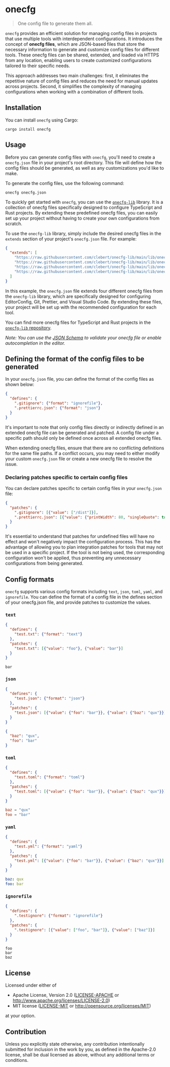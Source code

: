 # onecfg

> One config file to generate them all.

`onecfg` provides an efficient solution for managing config files in projects
that use multiple tools with interdependent configurations. It introduces the
concept of **onecfg files**, which are JSON-based files that store the necessary
information to generate and customize config files for different tools. These
onecfg files can be shared, extended, and loaded via HTTPS from any location,
enabling users to create customized configurations tailored to their specific
needs.

This approach addresses two main challenges: first, it eliminates the repetitive
nature of config files and reduces the need for manual updates across projects.
Second, it simplifies the complexity of managing configurations when working
with a combination of different tools.

## Installation

You can install `onecfg` using Cargo:

```
cargo install onecfg
```

## Usage

Before you can generate config files with `onecfg`, you'll need to create a
`onecfg.json` file in your project's root directory. This file will define how
the config files should be generated, as well as any customizations you'd like
to make.

To generate the config files, use the following command:

```
onecfg onecfg.json
```

To quickly get started with `onecfg`, you can use the
[`onecfg-lib`](https://github.com/clebert/onecfg-lib) library. It is a
collection of onecfg files specifically designed to configure TypeScript and
Rust projects. By extending these predefined onecfg files, you can easily set up
your project without having to create your own configurations from scratch.

To use the `onecfg-lib` library, simply include the desired onecfg files in the
`extends` section of your project's `onecfg.json` file. For example:

```json
{
  "extends": [
    "https://raw.githubusercontent.com/clebert/onecfg-lib/main/lib/onecfg-editorconfig.json",
    "https://raw.githubusercontent.com/clebert/onecfg-lib/main/lib/onecfg-git.json",
    "https://raw.githubusercontent.com/clebert/onecfg-lib/main/lib/onecfg-prettier.json",
    "https://raw.githubusercontent.com/clebert/onecfg-lib/main/lib/onecfg-vscode.json"
  ]
}
```

In this example, the `onecfg.json` file extends four different onecfg files from
the `onecfg-lib` library, which are specifically designed for configuring
EditorConfig, Git, Prettier, and Visual Studio Code. By extending these files,
your project will be set up with the recommended configuration for each tool.

You can find more onecfg files for TypeScript and Rust projects in the
[`onecfg-lib` repository](https://github.com/clebert/onecfg-lib).

_Note: You can use the
[JSON Schema](https://github.com/clebert/onecfg-rust/blob/main/schema.json) to
validate your onecfg file or enable autocompletion in the editor._

## Defining the format of the config files to be generated

In your `onecfg.json` file, you can define the format of the config files as
shown below:

```json
{
  "defines": {
    ".gitignore": {"format": "ignorefile"},
    ".prettierrc.json": {"format": "json"}
  }
}
```

It's important to note that only config files directly or indirectly defined in
an extended onecfg file can be generated and patched. A config file under a
specific path should only be defined once across all extended onecfg files.

When extending onecfg files, ensure that there are no conflicting definitions
for the same file paths. If a conflict occurs, you may need to either modify
your custom `onecfg.json` file or create a new onecfg file to resolve the issue.

### Declaring patches specific to certain config files

You can declare patches specific to certain config files in your `onecfg.json`
file:

```json
{
  "patches": {
    ".gitignore": [{"value": ["/dist"]}],
    ".prettierrc.json": [{"value": {"printWidth": 80, "singleQuote": true}}]
  }
}
```

It's essential to understand that patches for undefined files will have no
effect and won't negatively impact the configuration process. This has the
advantage of allowing you to plan integration patches for tools that may not be
used in a specific project. If the tool is not being used, the corresponding
configuration won't be applied, thus preventing any unnecessary configurations
from being generated.

## Config formats

`onecfg` supports various config formats including `text`, `json`, `toml`,
`yaml`, and `ignorefile`. You can define the format of a config file in the
defines section of your onecfg.json file, and provide patches to customize the
values.

### `text`

```json
{
  "defines": {
    "test.txt": {"format": "text"}
  },
  "patches": {
    "test.txt": [{"value": "foo"}, {"value": "bar"}]
  }
}
```

```
bar
```

### `json`

```json
{
  "defines": {
    "test.json": {"format": "json"}
  },
  "patches": {
    "test.json": [{"value": {"foo": "bar"}}, {"value": {"baz": "qux"}}]
  }
}
```

```json
{
  "baz": "qux",
  "foo": "bar"
}
```

### `toml`

```json
{
  "defines": {
    "test.toml": {"format": "toml"}
  },
  "patches": {
    "test.toml": [{"value": {"foo": "bar"}}, {"value": {"baz": "qux"}}]
  }
}
```

```toml
baz = "qux"
foo = "bar"
```

### `yaml`

```json
{
  "defines": {
    "test.yml": {"format": "yaml"}
  },
  "patches": {
    "test.yml": [{"value": {"foo": "bar"}}, {"value": {"baz": "qux"}}]
  }
}
```

```yaml
baz: qux
foo: bar
```

### `ignorefile`

```json
{
  "defines": {
    ".testignore": {"format": "ignorefile"}
  },
  "patches": {
    ".testignore": [{"value": ["foo", "bar"]}, {"value": ["baz"]}]
  }
}
```

```
foo
bar
baz
```

## License

Licensed under either of

- Apache License, Version 2.0 ([LICENSE-APACHE](LICENSE-APACHE) or
  http://www.apache.org/licenses/LICENSE-2.0)
- MIT license ([LICENSE-MIT](LICENSE-MIT) or http://opensource.org/licenses/MIT)

at your option.

## Contribution

Unless you explicitly state otherwise, any contribution intentionally submitted
for inclusion in the work by you, as defined in the Apache-2.0 license, shall be
dual licensed as above, without any additional terms or conditions.
